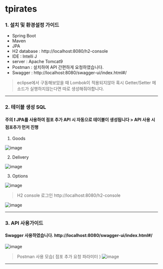 # tpirates
### 1. 설치 및 환경설정 가이드
- Spring Boot
- Maven
- JPA
- H2 database : http://localhost:8080/h2-console
- IDE : Intelli J
- server : Apache Tomcat9
- Postman : 설치하여 API 간편하게 요청하였습니다.
- Swagger : http://localhost:8080/swagger-ui/index.html#/
> eclipse에서 구동해보았을 때 Lombok이 적용되지않아 혹시 Getter/Setter 메소드가 실행하지않는다면 따로 생성해줘야합니다.
---
### 2. 테이블 생성 SQL
#### 주의 ❗ JPA를 사용하여 점포 추가 API 시 자동으로 테이블이 생성됩니다 > API 사용 시 점포추가 먼저 진행
1. Goods

![image](https://user-images.githubusercontent.com/53583470/131659677-a33df7f7-db26-425f-9d26-bfcb36cf911e.png)

2. Delivery

 ![image](https://user-images.githubusercontent.com/53583470/131661759-2ef50155-4b6d-4d67-a02d-719d87b9830b.png)

3. Options

![image](https://user-images.githubusercontent.com/53583470/131661794-7dbb9aae-0987-42c5-ae73-3070167913d3.png)

> H2 console 로그인 http://localhost:8080/h2-console

![image](https://user-images.githubusercontent.com/53583470/131662177-2c19740b-b5cc-41bc-b5f7-03b3321f8750.png)

---
### 3. API 사용가이드
#### Swagger 사용하였습니다. http://localhost:8080/swagger-ui/index.html#/
![image](https://user-images.githubusercontent.com/53583470/131661236-c8739d8a-f576-4a8f-a240-6bd1bf9f5d00.png)

> Postman 사용 모습( 점포 추가 요청 파라미터 )
![image](https://user-images.githubusercontent.com/53583470/131661404-1d1c7cda-7971-42e0-a43c-3963c492c6f7.png)

---
